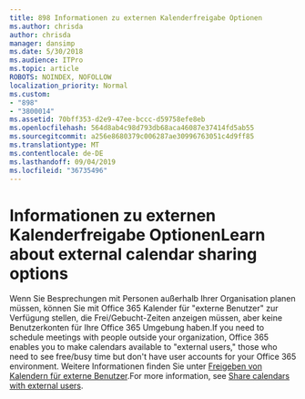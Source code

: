 ```yaml
---
title: 898 Informationen zu externen Kalenderfreigabe Optionen
ms.author: chrisda
author: chrisda
manager: dansimp
ms.date: 5/30/2018
ms.audience: ITPro
ms.topic: article
ROBOTS: NOINDEX, NOFOLLOW
localization_priority: Normal
ms.custom:
- "898"
- "3800014"
ms.assetid: 70bff353-d2e9-47ee-bccc-d59758efe8eb
ms.openlocfilehash: 564d8ab4c98d793db68aca46087e37414fd5ab55
ms.sourcegitcommit: a256e8680379c006287ae30996763051c4d9ff85
ms.translationtype: MT
ms.contentlocale: de-DE
ms.lasthandoff: 09/04/2019
ms.locfileid: "36735496"
---
```

# <a name="learn-about-external-calendar-sharing-options"></a><span data-ttu-id="2f4aa-102">Informationen zu externen Kalenderfreigabe Optionen</span><span class="sxs-lookup"><span data-stu-id="2f4aa-102">Learn about external calendar sharing options</span></span>

<span data-ttu-id="2f4aa-103">Wenn Sie Besprechungen mit Personen außerhalb Ihrer Organisation planen müssen, können Sie mit Office 365 Kalender für "externe Benutzer" zur Verfügung stellen, die Frei/Gebucht-Zeiten anzeigen müssen, aber keine Benutzerkonten für Ihre Office 365 Umgebung haben.</span><span class="sxs-lookup"><span data-stu-id="2f4aa-103">If you need to schedule meetings with people outside your organization, Office 365 enables you to make calendars available to "external users," those who need to see free/busy time but don't have user accounts for your Office 365 environment.</span></span> <span data-ttu-id="2f4aa-104">Weitere Informationen finden Sie unter [Freigeben von Kalendern für externe Benutzer](https://docs.microsoft.com/office365/admin/manage/share-calendars-with-external-users).</span><span class="sxs-lookup"><span data-stu-id="2f4aa-104">For more information, see [Share calendars with external users](https://docs.microsoft.com/office365/admin/manage/share-calendars-with-external-users).</span></span>
